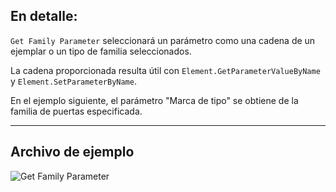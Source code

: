 ## En detalle:
`Get Family Parameter` seleccionará un parámetro como una cadena de un ejemplar o un tipo de familia seleccionados.

La cadena proporcionada resulta útil con `Element.GetParameterValueByName` y `Element.SetParameterByName`.

 En el ejemplo siguiente, el parámetro "Marca de tipo" se obtiene de la familia de puertas especificada.
___
## Archivo de ejemplo

![Get Family Parameter](./DSRevitNodesUI.FamilyInstanceParameters_img.jpg)
